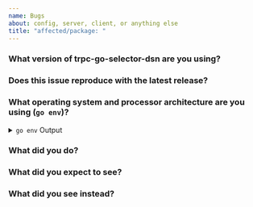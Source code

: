 ```yaml
---
name: Bugs
about: config, server, client, or anything else
title: "affected/package: "
---
```


<!--
Please answer these questions before submitting your issue. Thanks!
-->

### What version of trpc-go-selector-dsn are you using?


### Does this issue reproduce with the latest release?



### What operating system and processor architecture are you using (`go env`)?

<details><summary><code>go env</code> Output</summary><br><pre>
$ go env

</pre></details>

### What did you do?

<!--
If possible, provide a recipe for reproducing the error.
A complete runnable program is good.
A link on go.dev/play is best.
-->


### What did you expect to see?



### What did you see instead?